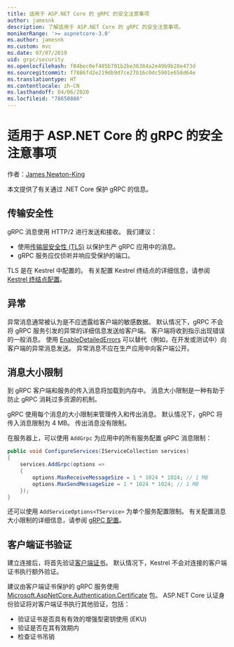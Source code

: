 ```yaml
---
title: 适用于 ASP.NET Core 的 gRPC 的安全注意事项
author: jamesnk
description: 了解适用于 ASP.NET Core 的 gRPC 的安全注意事项。
monikerRange: '>= aspnetcore-3.0'
ms.author: jamesnk
ms.custom: mvc
ms.date: 07/07/2019
uid: grpc/security
ms.openlocfilehash: f84bec0ef485b701b2be36384a2e49b9b28e473d
ms.sourcegitcommit: f7886fd2e219db9d7ce27b16c0dc5901e658d64e
ms.translationtype: HT
ms.contentlocale: zh-CN
ms.lasthandoff: 04/06/2020
ms.locfileid: "78650886"
---
```

# <a name="security-considerations-in-grpc-for-aspnet-core"></a>适用于 ASP.NET Core 的 gRPC 的安全注意事项

作者：[James Newton-King](https://twitter.com/jamesnk)

本文提供了有关通过 .NET Core 保护 gRPC 的信息。

## <a name="transport-security"></a>传输安全性

gRPC 消息使用 HTTP/2 进行发送和接收。 我们建议：

* 使用[传输层安全性 (TLS)](https://tools.ietf.org/html/rfc5246) 以保护生产 gRPC 应用中的消息。
* gRPC 服务应仅侦听并响应受保护的端口。

TLS 是在 Kestrel 中配置的。 有关配置 Kestrel 终结点的详细信息，请参阅 [Kestrel 终结点配置](xref:fundamentals/servers/kestrel#endpoint-configuration)。

## <a name="exceptions"></a>异常

异常消息通常被认为是不应透露给客户端的敏感数据。 默认情况下，gRPC 不会将 gRPC 服务引发的异常的详细信息发送给客户端。 客户端将收到指示出现错误的一般消息。 使用 [EnableDetailedErrors](xref:grpc/configuration#configure-services-options) 可以替代（例如，在开发或测试中）向客户端的异常消息发送。 异常消息不应在生产应用中向客户端公开。

## <a name="message-size-limits"></a>消息大小限制

到 gRPC 客户端和服务的传入消息将加载到内存中。 消息大小限制是一种有助于防止 gRPC 消耗过多资源的机制。

gRPC 使用每个消息的大小限制来管理传入和传出消息。 默认情况下，gRPC 将传入消息限制为 4 MB。 传出消息没有限制。

在服务器上，可以使用 `AddGrpc` 为应用中的所有服务配置 gRPC 消息限制：

```csharp
public void ConfigureServices(IServiceCollection services)
{
    services.AddGrpc(options =>
    {
        options.MaxReceiveMessageSize = 1 * 1024 * 1024; // 1 MB
        options.MaxSendMessageSize = 1 * 1024 * 1024; // 1 MB
    });
}
```

还可以使用 `AddServiceOptions<TService>` 为单个服务配置限制。 有关配置消息大小限制的详细信息，请参阅 [gRPC 配置](xref:grpc/configuration)。

## <a name="client-certificate-validation"></a>客户端证书验证

建立连接后，将首先验证[客户端证书](https://tools.ietf.org/html/rfc5246#section-7.4.4)。 默认情况下，Kestrel 不会对连接的客户端证书执行额外验证。

建议由客户端证书保护的 gRPC 服务使用 [Microsoft.AspNetCore.Authentication.Certificate](xref:security/authentication/certauth) 包。 ASP.NET Core 认证身份验证将对客户端证书执行其他验证，包括：

* 验证证书是否具有有效的增强型密钥使用 (EKU)
* 验证是否在其有效期内
* 检查证书吊销
